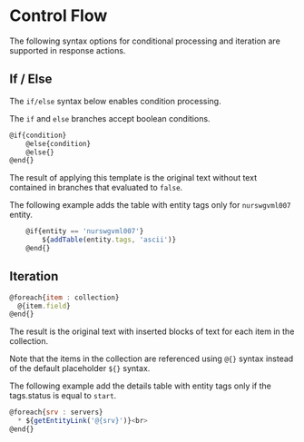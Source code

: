 # Control Flow

The following syntax options for conditional processing and iteration are supported in response actions.

## If / Else

The `if/else` syntax below enables condition processing.

The `if` and `else` branches accept boolean conditions.

```javascript
@if{condition}
	@else{condition}
	@else{}
@end{}
```

The result of applying this template is the original text without text contained in branches that evaluated to `false`.

The following example adds the table with entity tags only for `nurswgvml007` entity.

```javascript
	@if{entity == 'nurswgvml007'}
		${addTable(entity.tags, 'ascii')}
	@end{}
```

## Iteration

```javascript
@foreach{item : collection}
  @{item.field}
@end{}
```

The result is the original text with inserted blocks of text for each item in the collection.

Note that the items in the collection are referenced using `@{}` syntax instead of the default placeholder `${}` syntax.

The following example add the details table with entity tags only if the tags.status is equal to `start`.

```javascript
@foreach{srv : servers}
  * ${getEntityLink('@{srv}')}<br>
@end{}
```
